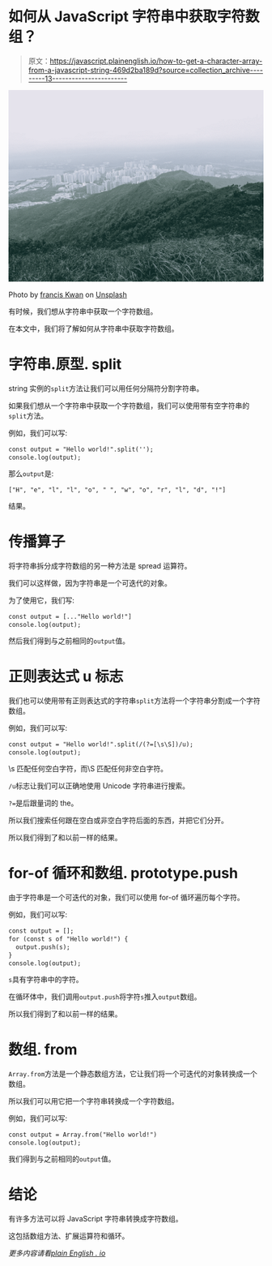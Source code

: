 # 如何从 JavaScript 字符串中获取字符数组？

> 原文：<https://javascript.plainenglish.io/how-to-get-a-character-array-from-a-javascript-string-469d2ba189d?source=collection_archive---------13----------------------->

![](img/46a5c46118938654c1c638f20dc13e0d.png)

Photo by [francis Kwan](https://unsplash.com/@f_kwan?utm_source=medium&utm_medium=referral) on [Unsplash](https://unsplash.com?utm_source=medium&utm_medium=referral)

有时候，我们想从字符串中获取一个字符数组。

在本文中，我们将了解如何从字符串中获取字符数组。

# 字符串.原型. split

string 实例的`split`方法让我们可以用任何分隔符分割字符串。

如果我们想从一个字符串中获取一个字符数组，我们可以使用带有空字符串的`split`方法。

例如，我们可以写:

```
const output = "Hello world!".split('');
console.log(output);
```

那么`output`是:

```
["H", "e", "l", "l", "o", " ", "w", "o", "r", "l", "d", "!"]
```

结果。

# 传播算子

将字符串拆分成字符数组的另一种方法是 spread 运算符。

我们可以这样做，因为字符串是一个可迭代的对象。

为了使用它，我们写:

```
const output = [..."Hello world!"]
console.log(output);
```

然后我们得到与之前相同的`output`值。

# 正则表达式 u 标志

我们也可以使用带有正则表达式的字符串`split`方法将一个字符串分割成一个字符数组。

例如，我们可以写:

```
const output = "Hello world!".split(/(?=[\s\S])/u);
console.log(output);
```

\s 匹配任何空白字符，而\S 匹配任何非空白字符。

`/u`标志让我们可以正确地使用 Unicode 字符串进行搜索。

`?=`是后跟量词的 the。

所以我们搜索任何跟在空白或非空白字符后面的东西，并把它们分开。

所以我们得到了和以前一样的结果。

# for-of 循环和数组. prototype.push

由于字符串是一个可迭代的对象，我们可以使用 for-of 循环遍历每个字符。

例如，我们可以写:

```
const output = [];
for (const s of "Hello world!") {
  output.push(s);
}
console.log(output);
```

`s`具有字符串中的字符。

在循环体中，我们调用`output.push`将字符`s`推入`output`数组。

所以我们得到了和以前一样的结果。

# 数组. from

`Array.from`方法是一个静态数组方法，它让我们将一个可迭代的对象转换成一个数组。

所以我们可以用它把一个字符串转换成一个字符数组。

例如，我们可以写:

```
const output = Array.from("Hello world!")
console.log(output);
```

我们得到与之前相同的`output`值。

# 结论

有许多方法可以将 JavaScript 字符串转换成字符数组。

这包括数组方法、扩展运算符和循环。

*更多内容请看*[*plain English . io*](http://plainenglish.io/)